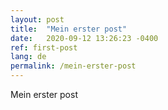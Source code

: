 ```yaml
---
layout: post
title:  "Mein erster post"
date:   2020-09-12 13:26:23 -0400
ref: first-post
lang: de
permalink: /mein-erster-post
---
```


Mein erster post


